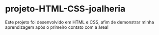 # projeto-HTML-CSS-joalheria
Este projeto foi desenvolvido em HTML e CSS, afim de demonstrar minha aprendizagem após o primeiro contato com a área!
